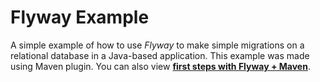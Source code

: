 Flyway Example
==========
A simple example of how to use *Flyway* to make simple migrations on a relational database in a Java-based application. This example was made using Maven plugin. You can also view [**first steps with Flyway + Maven**](http://flywaydb.org/getstarted/firststeps/maven.html).